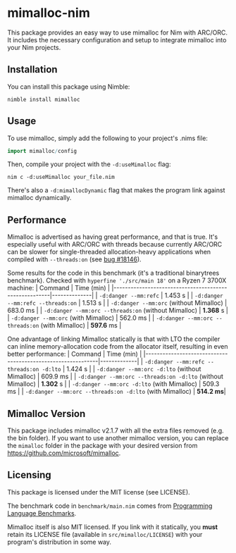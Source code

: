# mimalloc-nim

This package provides an easy way to use mimalloc for Nim with ARC/ORC. It includes the necessary configuration and setup to integrate mimalloc into your Nim projects.

## Installation

You can install this package using Nimble:

```
nimble install mimalloc
```

## Usage

To use mimalloc, simply add the following to your project's .nims file:

```nim
import mimalloc/config
```

Then, compile your project with the `-d:useMimalloc` flag:

```
nim c -d:useMimalloc your_file.nim
```

There's also a `-d:mimallocDynamic` flag that makes the program link against mimalloc dynamically.

## Performance
Mimalloc is advertised as having great performance, and that is true. It's especially useful with 
ARC/ORC with threads because currently ARC/ORC can be slower for single-threaded allocation-heavy applications when compiled with `--threads:on` (see [bug #18146](https://github.com/nim-lang/Nim/issues/18146)).

Some results for the code in this benchmark (it's a traditional binarytrees benchmark). Checked with `hyperfine './src/main 18'` on a Ryzen 7 3700X machine:
| Command                                               | Time (min)   |
|-------------------------------------------------------|--------------|
| `-d:danger --mm:refc`                                 | 1.453 s      |
| `-d:danger --mm:refc --threads:on`                    | 1.513 s      |
| `-d:danger --mm:orc` (without Mimalloc)               | 683.0 ms     |
| `-d:danger --mm:orc --threads:on`  (without Mimalloc) | **1.368** s  |
| `-d:danger --mm:orc`  (with Mimalloc)                 | 562.0 ms     |
| `-d:danger --mm:orc --threads:on` (with Mimalloc)     | **597.6** ms |

One advantage of linking Mimalloc statically is that with LTO the compiler can inline memory-allocation code from the allocator itself, resulting in even better performance:
| Command                                                     | Time (min)  |
|-------------------------------------------------------------|-------------|
| `-d:danger --mm:refc --threads:on -d:lto`                   | 1.424 s     |
| `-d:danger --mm:orc -d:lto` (without Mimalloc)              | 609.9 ms    |
| `-d:danger --mm:orc --threads:on -d:lto` (without Mimalloc) | **1.302** s |
| `-d:danger --mm:orc -d:lto` (with Mimalloc)                 | 509.3 ms    |
| `-d:danger --mm:orc --threads:on -d:lto` (with Mimalloc)    | **514.2 ms**|

## Mimalloc Version

This package includes mimalloc v2.1.7 with all the extra files removed (e.g. the bin folder).
If you want to use another mimalloc version, you can replace the `mimalloc` folder in the package with your desired version from https://github.com/microsoft/mimalloc.

## Licensing

This package is licensed under the MIT license (see LICENSE).

The benchmark code in `benchmark/main.nim` comes from [Programming Language Benchmarks](https://github.com/hanabi1224/Programming-Language-Benchmarks/).

Mimalloc itself is also MIT licensed. If you link with it statically, you **must** retain its LICENSE file
(available in `src/mimalloc/LICENSE`) with your program's distribution in some way.

